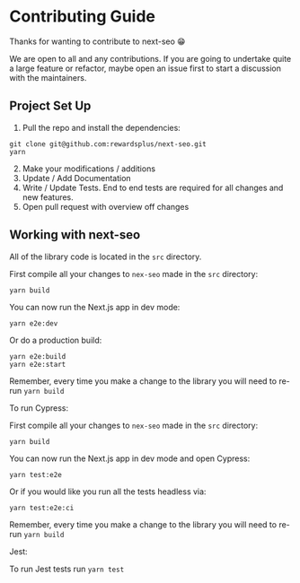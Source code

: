 # Contributing Guide

Thanks for wanting to contribute to next-seo 😁

We are open to all and any contributions. If you are going to undertake quite a large feature or refactor, maybe open an issue first to start a discussion with the maintainers.

## Project Set Up

1. Pull the repo and install the dependencies:

```
git clone git@github.com:rewardsplus/next-seo.git
yarn
```

2. Make your modifications / additions
3. Update / Add Documentation
4. Write / Update Tests. End to end tests are required for all changes and new features.
5. Open pull request with overview off changes

## Working with next-seo

All of the library code is located in the `src` directory.

First compile all your changes to `nex-seo` made in the `src` directory:

```
yarn build
```

You can now run the Next.js app in dev mode:

```
yarn e2e:dev
```

Or do a production build:

```
yarn e2e:build
yarn e2e:start
```

Remember, every time you make a change to the library you will need to re-run `yarn build`

To run Cypress:

First compile all your changes to `nex-seo` made in the `src` directory:

```
yarn build
```

You can now run the Next.js app in dev mode and open Cypress:

```
yarn test:e2e
```

Or if you would like you run all the tests headless via:

```
yarn test:e2e:ci
```

Remember, every time you make a change to the library you will need to re-run `yarn build`

Jest:

To run Jest tests run `yarn test`
